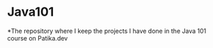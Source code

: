 # Java101

*The repository where I keep the projects I have done in the Java 101 course on Patika.dev
